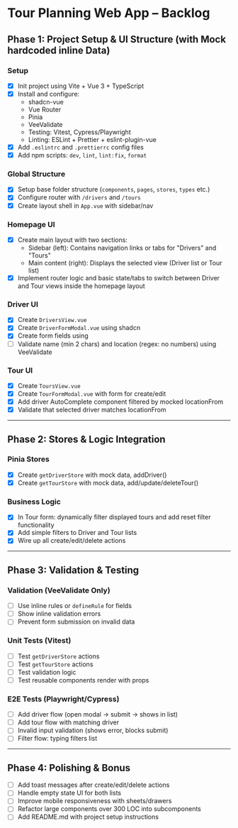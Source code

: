 # Tour Planning Web App – Backlog

## Phase 1: Project Setup & UI Structure (with Mock hardcoded inline Data)

### Setup

- [x] Init project using Vite + Vue 3 + TypeScript
- [x] Install and configure:
  - shadcn-vue
  - Vue Router
  - Pinia
  - VeeValidate
  - Testing: Vitest, Cypress/Playwright
  - Linting: ESLint + Prettier + eslint-plugin-vue
- [x] Add `.eslintrc` and `.prettierrc` config files
- [x] Add npm scripts: `dev`, `lint`, `lint:fix`, `format`

### Global Structure

- [x] Setup base folder structure (`components`, `pages`, `stores`, `types` etc.)
- [x] Configure router with `/drivers` and `/tours`
- [x] Create layout shell in `App.vue` with sidebar/nav

### Homepage UI

- [x] Create main layout with two sections:
  - Sidebar (left): Contains navigation links or tabs for "Drivers" and "Tours"
  - Main content (right): Displays the selected view (Driver list or Tour list)
- [x] Implement router logic and basic state/tabs to switch between Driver and Tour views inside the homepage layout

### Driver UI

- [x] Create `DriversView.vue`
- [x] Create `DriverFormModal.vue` using shadcn <Dialog />
- [x] Create form fields using
- [ ] Validate name (min 2 chars) and location (regex: no numbers) using VeeValidate

### Tour UI

- [x] Create `ToursView.vue`
- [x] Create `TourFormModal.vue` with form for create/edit
- [x] Add driver AutoComplete component filtered by mocked locationFrom
- [x] Validate that selected driver matches locationFrom

---

## Phase 2: Stores & Logic Integration

### Pinia Stores

- [x] Create `getDriverStore` with mock data, addDriver()
- [x] Create `getTourStore` with mock data, add/update/deleteTour()

### Business Logic

- [x] In Tour form: dynamically filter displayed tours and add reset filter functionality
- [x] Add simple filters to Driver and Tour lists
- [x] Wire up all create/edit/delete actions

---

## Phase 3: Validation & Testing

### Validation (VeeValidate Only)

- [ ] Use inline rules or `defineRule` for fields
- [ ] Show inline validation errors
- [ ] Prevent form submission on invalid data

### Unit Tests (Vitest)

- [ ] Test `getDriverStore` actions
- [ ] Test `getTourStore` actions
- [ ] Test validation logic
- [ ] Test reusable components render with props

### E2E Tests (Playwright/Cypress)

- [ ] Add driver flow (open modal → submit → shows in list)
- [ ] Add tour flow with matching driver
- [ ] Invalid input validation (shows error, blocks submit)
- [ ] Filter flow: typing filters list

---

## Phase 4: Polishing & Bonus

- [ ] Add toast messages after create/edit/delete actions
- [ ] Handle empty state UI for both lists
- [ ] Improve mobile responsiveness with sheets/drawers
- [ ] Refactor large components over 300 LOC into subcomponents
- [ ] Add README.md with project setup instructions
